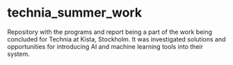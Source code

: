 # technia_summer_work
Repository with the programs and report being a part of the work being concluded for Technia at Kista, Stockholm. It was investigated solutions and opportunities for introducing AI and machine learning tools into their system.
